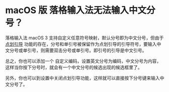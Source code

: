 # macOS 版 落格输入法无法输入中文分号？

落格输入法 macOS 3 支持自定义任意符号映射，默认分号即为中文分号，但由于 [点划引导](../ui-macos/system/bootbutton.md) 功能的存在，分号和单引号被保留作为点划引导的引导符号，要输入中文分号或单引号，则需要双击分号或单引号。即引号的引导是中文引号。

总之，你也可以添加一个 自定义编码，设置英文分号为编码，中文分号为内容，这样当你按下分号时，就会有一个中文分号的候选出现的候选框里了。

另外，你也可以到设置中关闭点划引导功能，这样就可以直接按下分号键来输入中文分号了。
